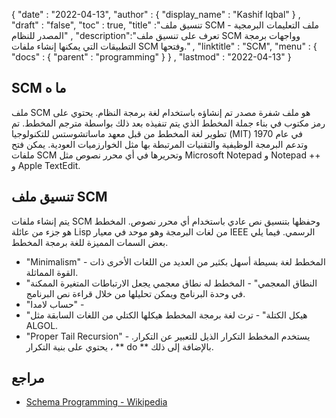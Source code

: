 {
  "date" : "2022-04-13",
  "author" : {
    "display_name" : "Kashif Iqbal"
} ,
  "draft" : "false",
  "toc" : true,
  "title" :"تنسيق ملف SCM - ملف التعليمات البرمجية المصدر للنظام" ,
  "description":"تعرف على تنسيق ملف SCM وواجهات برمجة التطبيقات التي يمكنها إنشاء ملفات SCM وفتحها." ,
  "linktitle" : "SCM",
  "menu" : {
    "docs" : {
      "parent" : "programming"
}
} ,
  "lastmod" : "2022-04-13"
}

## SCM ما ه

ملف SCM هو ملف شفرة مصدر تم إنشاؤه باستخدام لغة برمجة النظام. يحتوي على رمز مكتوب في بناء جملة المخطط الذي يتم تنفيذه بعد ذلك بواسطة مترجم المخطط. تم تطوير لغة المخطط من قبل معهد ماساتشوستس للتكنولوجيا (MIT) في عام 1970 وتدعم البرمجة الوظيفية والتقنيات المرتبطة بها مثل الخوارزميات العودية. يمكن فتح ملفات SCM وتحريرها في أي محرر نصوص مثل Microsoft Notepad و Notepad ++ و Apple TextEdit.

## تنسيق ملف SCM

يتم إنشاء ملفات SCM وحفظها بتنسيق نص عادي باستخدام أي محرر نصوص. المخطط هو جزء من عائلة Lisp من لغات البرمجة وهو موحد في معيار IEEE الرسمي. فيما يلي بعض السمات المميزة للغة برمجة المخطط.

* "Minimalism" - المخطط لغة بسيطة أسهل بكثير من العديد من اللغات الأخرى ذات القوة المماثلة.
* "النطاق المعجمي" - المخطط له نطاق معجمي يجعل الارتباطات المتغيرة الممكنة في وحدة البرنامج ويمكن تحليلها من خلال قراءة نص البرنامج.
* "حساب لامدا" -
* "هيكل الكتلة" - ترث لغة برمجة المخطط هيكلها الكتلي من اللغات السابقة مثل ALGOL.
* "Proper Tail Recursion" - يستخدم المخطط التكرار الذيل للتعبير عن التكرار. يحتوي على بنية التكرار ، ** do ** بالإضافة إلى ذلك.

## مراجع

* [Schema Programming - Wikipedia](https://en.wikipedia.org/wiki/Scheme_ (printing_language))

